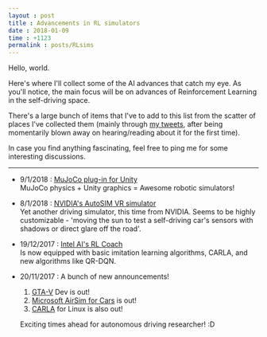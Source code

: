```yaml
---
layout : post
title : Advancements in RL simulators
date : 2018-01-09
time : +1123
permalink : posts/RLsims
---
```


Hello, world. <br>

Here's where I'll collect some of the AI advances that catch my eye. As you'll notice, the main focus will be on advances of Reinforcement Learning in the self-driving space.    

There's a large bunch of items that I've to add to this list from the scatter of places I've collected them (mainly through [my tweets](https://twitter.com/anaik96), after being momentarily blown away on hearing/reading about it for the first time).   

In case you find anything fascinating, feel free to ping me for some interesting discussions.

<hr>

- 9/1/2018 : [MuJoCo plug-in for Unity](http://www.mujoco.org/book/unity.html)   
	MuJoCo physics + Unity graphics = Awesome robotic simulators!

- 8/1/2018 : [NVIDIA's AutoSIM VR simulator](https://www.vrfocus.com/2018/01/nvidia-aids-the-development-of-self-driving-cars-with-the-autosim-vr-simulator/)   
	Yet another driving simulator, this time from NVIDIA. Seems to be highly customizable - 'moving the sun to test a self-driving car's sensors with shadows or direct glare off the road'.

- 19/12/2017 : [Intel AI's RL Coach](https://ai.intel.com/reinforcement-learning-coach-carla-qr-dqn/)   
	Is now equipped with basic imitation learning algorithms, CARLA, and new algorithms like QR-DQN.

- 20/11/2017 : A bunch of new announcements!    
	1. [GTA-V](https://github.com/ai-tor/DeepGTAV) Dev is out!   
	2. [Microsoft AirSim for Cars](https://www.youtube.com/watch?v=gnz1X3UNM5Y) is out! 
	3. [CARLA](https://www.youtube.com/watch?v=Hp8Dz-Zek2E) for Linux is also out!    
	    
	Exciting times ahead for autonomous driving researcher! :D


<!-- <sub>
^ Thanks to [this Quora answer](http://qr.ae/Tbc6wD)
</sub>
 -->
